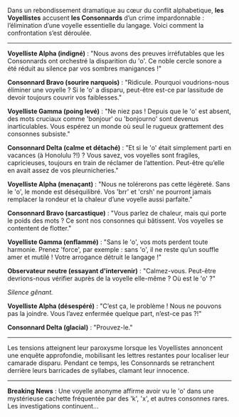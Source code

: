 Dans un rebondissement dramatique au cœur du conflit alphabetique, **les Voyellistes** accusent **les Consonnards** d’un crime impardonnable : l’élimination d’une voyelle essentielle du langage. Voici comment la confrontation s’est déroulée.

---

**Voyelliste Alpha (indigné)** : "Nous avons des preuves irréfutables que les Consonnards ont orchestré la disparition du 'o'. Ce noble cercle sonore a été réduit au silence par vos sombres manigances !"

**Consonnard Bravo (sourire narquois)** : "Ridicule. Pourquoi voudrions-nous éliminer une voyelle ? Si le 'o' a disparu, peut-être est-ce par lassitude de devoir toujours couvrir vos faiblesses."

**Voyelliste Gamma (poing levé)** : "Ne niez pas ! Depuis que le 'o' est absent, des mots cruciaux comme 'bonjour' ou 'bonjourno' sont devenus inarticulables. Vous espérez un monde où seul le rugueux grattement des consonnes subsiste."

**Consonnard Delta (calme et détaché)** : "Et si le 'o' était simplement parti en vacances (à Honolulu ?!) ? Vous savez, vos voyelles sont fragiles, capricieuses, toujours en train de réclamer de l’attention. Peut-être qu’elle en avait assez de vos pleurnicheries."

**Voyelliste Alpha (menaçant)** : "Nous ne tolérerons pas cette légèreté. Sans le 'o', le monde est déséquilibré. Vos 'brr' et 'crsh' ne pourront jamais remplacer la rondeur et la chaleur d’une voyelle aussi parfaite."

**Consonnard Bravo (sarcastique)** : "Vous parlez de chaleur, mais qui porte le poids des mots ? Ce sont nos consonnes qui bâtissent. Vos voyelles se contentent de flotter."

**Voyelliste Gamma (enflammé)** : "Sans le 'o', vos mots perdent toute harmonie. Prenez 'force', par exemple : sans 'o', il ne reste qu’un souffle amer et mutilé ! Votre arrogance détruit le langage !"

**Observateur neutre (essayant d'intervenir)** : "Calmez-vous. Peut-être devrions-nous vérifier auprès de la voyelle elle-même ? Où est le 'o' ?"

*Silence gênant.*

**Voyelliste Alpha (désespéré)** : "C’est ça, le problème ! Nous ne pouvons pas la joindre. Vous l’avez enfermée quelque part, n’est-ce pas ?!"

**Consonnard Delta (glacial)** : "Prouvez-le."

---

Les tensions atteignent leur paroxysme lorsque les Voyellistes annoncent une enquête approfondie, mobilisant les lettres restantes pour localiser leur camarade disparu. Pendant ce temps, les Consonnards se retranchent derrière leurs barricades de syllabes, clamant leur innocence.

---

**Breaking News** : Une voyelle anonyme affirme avoir vu le 'o' dans une mystérieuse cachette fréquentée par des 'k', 'x', et autres consonnes rares. Les investigations continuent...
